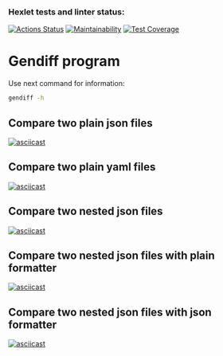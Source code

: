 ### Hexlet tests and linter status:

[![Actions Status](https://github.com/HKreoin/php-project-48/actions/workflows/hexlet-check.yml/badge.svg)](https://github.com/HKreoin/php-project-48/actions)
[![Maintainability](https://api.codeclimate.com/v1/badges/44bbb741ba8fbe2b9ec5/maintainability)](https://codeclimate.com/github/HKreoin/php-project-48/maintainability)
[![Test Coverage](https://api.codeclimate.com/v1/badges/44bbb741ba8fbe2b9ec5/test_coverage)](https://codeclimate.com/github/HKreoin/php-project-48/test_coverage)

# Gendiff program

Use next command for information:

```sh
gendiff -h
```

## Compare two plain json files

[![asciicast](https://asciinema.org/a/XefnuCH4jBe5DEHQtJq3CFy1A.svg)](https://asciinema.org/a/XefnuCH4jBe5DEHQtJq3CFy1A)

## Compare two plain yaml files

[![asciicast](https://asciinema.org/a/Sr8jOJfQt1dWfUQQxIA8wu18f.svg)](https://asciinema.org/a/Sr8jOJfQt1dWfUQQxIA8wu18f)

## Compare two nested json files

[![asciicast](https://asciinema.org/a/H55unrEUiWzq37aFZimqONnw6.svg)](https://asciinema.org/a/H55unrEUiWzq37aFZimqONnw6)

## Compare two nested json files with plain formatter

[![asciicast](https://asciinema.org/a/XTbllubyNNTcSlW2V60PWOL8P.svg)](https://asciinema.org/a/XTbllubyNNTcSlW2V60PWOL8P)

## Compare two nested json files with json formatter

[![asciicast](https://asciinema.org/a/eRg1V3PQiR0h1wfZMu82L2RVp.svg)](https://asciinema.org/a/eRg1V3PQiR0h1wfZMu82L2RVp)
